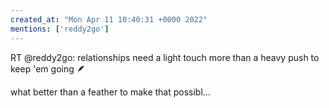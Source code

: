 ```yaml
---
created_at: "Mon Apr 11 10:40:31 +0000 2022"
mentions: ['reddy2go']
---
```


RT @reddy2go: relationships need a light touch more than a heavy push to keep 'em going 🪶 

what better than a feather to make that possibl…